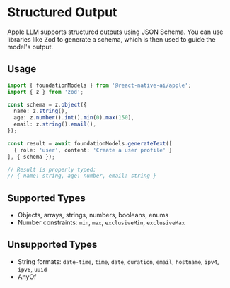 # Structured Output

Apple LLM supports structured outputs using JSON Schema. You can use libraries like Zod to generate a schema, which is then used to guide the model's output. 

## Usage

```typescript
import { foundationModels } from '@react-native-ai/apple';
import { z } from 'zod';

const schema = z.object({
  name: z.string(),
  age: z.number().int().min(0).max(150),
  email: z.string().email(),
});

const result = await foundationModels.generateText([
  { role: 'user', content: 'Create a user profile' }
], { schema });

// Result is properly typed:
// { name: string, age: number, email: string }
```

## Supported Types

- Objects, arrays, strings, numbers, booleans, enums
- Number constraints: `min`, `max`, `exclusiveMin`, `exclusiveMax`

## Unsupported Types

- String formats: `date-time`, `time`, `date`, `duration`, `email`, `hostname`, `ipv4`, `ipv6`, `uuid`
- AnyOf
